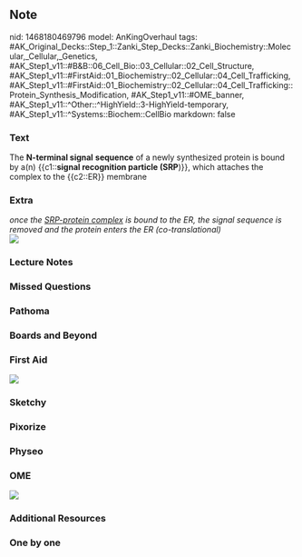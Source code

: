 ## Note
nid: 1468180469796
model: AnKingOverhaul
tags: #AK_Original_Decks::Step_1::Zanki_Step_Decks::Zanki_Biochemistry::Molecular,_Cellular,_Genetics, #AK_Step1_v11::#B&B::06_Cell_Bio::03_Cellular::02_Cell_Structure, #AK_Step1_v11::#FirstAid::01_Biochemistry::02_Cellular::04_Cell_Trafficking, #AK_Step1_v11::#FirstAid::01_Biochemistry::02_Cellular::04_Cell_Trafficking::Protein_Synthesis_Modification, #AK_Step1_v11::#OME_banner, #AK_Step1_v11::^Other::^HighYield::3-HighYield-temporary, #AK_Step1_v11::^Systems::Biochem::CellBio
markdown: false

### Text
<div>
  <div>
    The <b>N-terminal signal</b> <b>sequence</b> of a newly
    synthesized protein is bound by a(n) {{c1::<b>signal
    recognition particle (SRP</b>)}}, which attaches the complex to
    the {{c2::ER}} membrane
  </div>
</div>

### Extra
<div>
  <i>once the <u>SRP-protein complex</u> is bound to the ER, the
  signal sequence is removed and the protein enters the ER
  (co-translational)</i>
</div>
<div><img src="paste-51238959841915.jpg"></div>

### Lecture Notes


### Missed Questions


### Pathoma


### Boards and Beyond


### First Aid
<img src="tmprh4HEF.png">

### Sketchy


### Pixorize


### Physeo


### OME
<div class="ome-widget">
  <a href="https://onlinemeded.org?ref=anki"><img src=
  "_OME_AnkiFlashcards_General_4.png"></a>
</div>

### Additional Resources


### One by one


